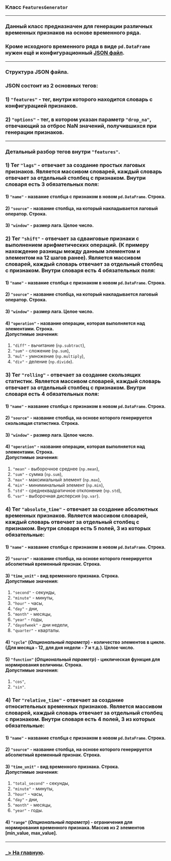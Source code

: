 ### Класс ```FeaturesGenerator```

___

### Данный класс предназначен для генерации различных временных признаков на основе временного ряда.

### Кроме исходного временного ряда в виде ```pd.DataFrame``` нужен ещё и конфигурационный [JSON файл](../examples/data/configs/features/demo_config.json).

___

### Структура JSON файла.

### JSON состоит из 2 основных тегов:

### 1) ```"features"``` - тег, внутри которого находится словарь с конфигурацией признаков.

### 2) ```"options"``` - тег, в котором указан параметр ```"drop_na"```, отвечающий за отброс NaN значений, получившихся при генерации признаков.

___

### Детальный разбор тегов внутри ```"features"```.

### 1) Тег ```"lags"``` - отвечает за создание простых лаговых признаков. Является массивом словарей, каждый словарь отвечает за отдельный столбец с признаком. Внутри словаря есть 3 обязательных поля:

#### 1) ```"name"``` - название столбца с признаком в новом ```pd.DataFrame```. Строка.
#### 2) ```"source"``` - название столбца, на который накладывается лаговый оператор. Строка.
#### 3) ```"window"``` - размер лага. Целое число.

### 2) Тег ```"shift"``` - отвечает за сдваиговые признаки с выполнением арифметических операций. (К примеру нахождение разницы между данным элементом и элементом на 12 шагов ранее). Является массивом словарей, каждый словарь отвечает за отдельный столбец с признаком. Внутри словаря есть 4 обязательных поля:

#### 1) ```"name"``` - название столбца с признаком в новом ```pd.DataFrame```. Строка.

#### 2) ```"source"``` - название столбца, на который накладывается лаговый оператор. Строка.

#### 3) ```"window"``` - размер лага. Целое число.

#### 4) ```"operation"``` - название операции, которая выполняется над элементами. Строка. <br>Допустимые значения:
1) ```"diff"``` - вычитание (```np.subtract```),
2) ```"sum"``` - сложение (```np.sum```),
3) ```"mul"``` - умножение (```np.multiply```),
4) ```"div"``` - деление (```np.divide```).

### 3) Тег ```"rolling"``` - отвечает за создание скользящих статистик. Является массивом словарей, каждый словарь отвечает за отдельный столбец с признаком. Внутри словаря есть 4 обязательных поля:

#### 1) ```"name"``` - название столбца с признаком в новом ```pd.DataFrame```. Строка.

#### 2) ```"source"``` - название столбца, на основе которого генерируется скользящая статистика. Строка.

#### 3) ```"window"``` - размер лага. Целое число.

#### 4) ```"operation"``` - название операции, которая выполняется над элементами. Строка. <br>Допустимые значения:
1) ```"mean"``` - выборочное среднее (```np.mean```),
2) ```"sum"``` - сумма (```np.sum```),
3) ```"max"``` - максимальный элемент (```np.max```),
4) ```"min"``` - миниминальный элемент (```np.min```),
5) ```"std"``` - среднеквадратичное отклонение (```np.std```),
6) ```"var"``` - выборочная дисперсия (```np.var```).

### 4) Тег ```"absolute_time"``` - отвечает за создание абсолютных временных признаков. Является массивом словарей, каждый словарь отвечает за отдельный столбец с признаком. Внутри словаря есть 5 полей, 3 из которых обязательные:

#### 1) ```"name"``` - название столбца с признаком в новом ```pd.DataFrame```. Строка.

#### 2) ```"source"``` - название столбца, на основе которого генерируется абсолютный временный признак. Строка.

#### 3) ```"time_unit"``` - вид временного признака. Строка.<br>Допустимые значения:
1) ```"second"``` - секунды,
2) ```"minute"``` - минуты,
3) ```"hour"``` - часы,
4) ```"day"``` - дни,
5) ```"month"``` - месяцы,
6) ```"year"``` - годы,
7) ```"dayofweek"``` - дни недели,
8) ```"quarter"``` - кварталы.

#### 4) ```"cycle"``` (_Опциональный параметр_) - количество элементов в цикле. (Для месяца - 12, для дня недели - 7 и т.д.). Целое число.

#### 5) ```"function"``` (_Опциональный параметр_) - циклическая функция для нормирования величины. Строка.<br>Допустимые значения:
1) ```"cos"```,
2) ```"sin"```.

### 4) Тег ```"relative_time"``` - отвечает за создание относительных временных признаков. Является массивом словарей, каждый словарь отвечает за отдельный столбец с признаком. Внутри словаря есть 4 полей, 3 из которых обязательные:

#### 1) ```"name"``` - название столбца с признаком в новом ```pd.DataFrame```. Строка.

#### 2) ```"source"``` - название столбца, на основе которого генерируется абсолютный временный признак. Строка.

#### 3) ```"time_unit"``` - вид временного признака. Строка.<br>Допустимые значения:
1) ```"total_second"``` - секунды,
2) ```"minute"``` - минуты,
3) ```"hour"``` - часы,
4) ```"day"``` - дни,
5) ```"month"``` - месяцы,
6) ```"year"``` - годы.

#### 4) ```"range"``` (_Опциональный параметр_) - ограничения для нормирования временного признака. Массив из 2 элементов [min_value, max_value].

___

### [_> На главную](main.md).